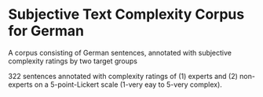 # Subjective Text Complexity Corpus for German

A corpus consisting of German sentences, annotated with subjective complexity ratings by two target groups

322 sentences annotated with complexity ratings of (1) experts and (2) non-experts on a 5-point-Lickert scale (1-very eay to 5-very complex).
